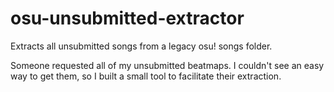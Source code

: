 # osu-unsubmitted-extractor
Extracts all unsubmitted songs from a legacy osu! songs folder.

Someone requested all of my unsubmitted beatmaps. I couldn't see an easy way to get them, so I built a small tool to facilitate their extraction.
